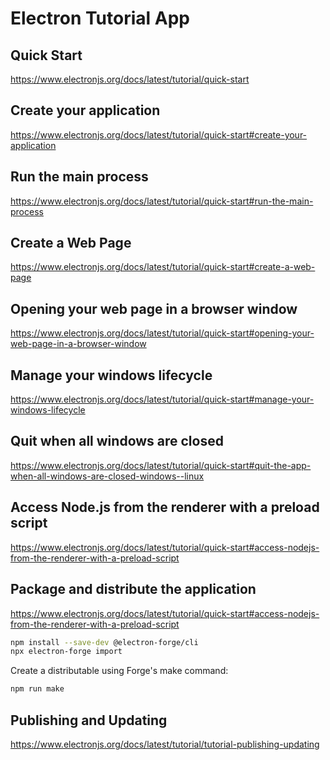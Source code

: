 # Electron Tutorial App

## Quick Start

https://www.electronjs.org/docs/latest/tutorial/quick-start

## Create your application

https://www.electronjs.org/docs/latest/tutorial/quick-start#create-your-application

## Run the main process

https://www.electronjs.org/docs/latest/tutorial/quick-start#run-the-main-process

## Create a Web Page

https://www.electronjs.org/docs/latest/tutorial/quick-start#create-a-web-page

## Opening your web page in a browser window

https://www.electronjs.org/docs/latest/tutorial/quick-start#opening-your-web-page-in-a-browser-window

## Manage your windows lifecycle

https://www.electronjs.org/docs/latest/tutorial/quick-start#manage-your-windows-lifecycle

## Quit when all windows are closed

https://www.electronjs.org/docs/latest/tutorial/quick-start#quit-the-app-when-all-windows-are-closed-windows--linux

## Access Node.js from the renderer with a preload script

https://www.electronjs.org/docs/latest/tutorial/quick-start#access-nodejs-from-the-renderer-with-a-preload-script

## Package and distribute the application

https://www.electronjs.org/docs/latest/tutorial/quick-start#access-nodejs-from-the-renderer-with-a-preload-script

```bash
npm install --save-dev @electron-forge/cli
npx electron-forge import
```

Create a distributable using Forge's make command:

```bash
npm run make
```

## Publishing and Updating

https://www.electronjs.org/docs/latest/tutorial/tutorial-publishing-updating
